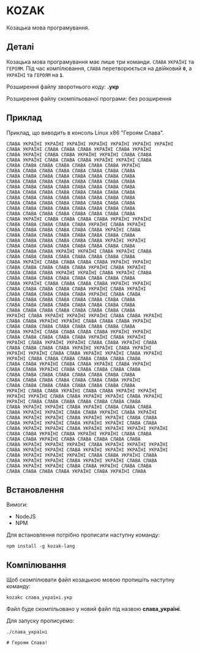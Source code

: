 # KOZAK

Козацька мова програмування.

## Деталі

Козацька мова програмування має лише три команди. `СЛАВА` `УКРАЇНІ` та `ГЕРОЯМ`. Під час компілювання, `СЛАВА`
перетворюється на
двійковий **`0`**, а `УКРАЇНІ` та `ГЕРОЯМ` на **`1`**.

Розширення файлу зворотнього коду: **.укр**

Розширення файлу скомпільованої програми: без розширення

## Приклад

Приклад, що виводить в консоль Linux x86 "Героям Слава".

```kozak
СЛАВА УКРАЇНІ УКРАЇНІ УКРАЇНІ УКРАЇНІ УКРАЇНІ УКРАЇНІ УКРАЇНІ
СЛАВА УКРАЇНІ СЛАВА СЛАВА СЛАВА УКРАЇНІ СЛАВА УКРАЇНІ
СЛАВА УКРАЇНІ СЛАВА СЛАВА УКРАЇНІ УКРАЇНІ СЛАВА СЛАВА
СЛАВА УКРАЇНІ СЛАВА СЛАВА СЛАВА УКРАЇНІ УКРАЇНІ СЛАВА
СЛАВА СЛАВА СЛАВА СЛАВА СЛАВА СЛАВА СЛАВА УКРАЇНІ
СЛАВА СЛАВА СЛАВА СЛАВА СЛАВА СЛАВА СЛАВА СЛАВА
СЛАВА СЛАВА СЛАВА СЛАВА СЛАВА СЛАВА СЛАВА СЛАВА
СЛАВА СЛАВА СЛАВА СЛАВА СЛАВА СЛАВА СЛАВА СЛАВА
СЛАВА СЛАВА СЛАВА СЛАВА СЛАВА СЛАВА СЛАВА СЛАВА
СЛАВА СЛАВА СЛАВА СЛАВА СЛАВА СЛАВА СЛАВА СЛАВА
СЛАВА СЛАВА СЛАВА СЛАВА СЛАВА СЛАВА СЛАВА СЛАВА
СЛАВА СЛАВА СЛАВА СЛАВА СЛАВА СЛАВА СЛАВА СЛАВА
СЛАВА СЛАВА СЛАВА СЛАВА СЛАВА СЛАВА СЛАВА СЛАВА
СЛАВА СЛАВА СЛАВА СЛАВА СЛАВА СЛАВА СЛАВА СЛАВА
СЛАВА УКРАЇНІ СЛАВА СЛАВА СЛАВА СЛАВА УКРАЇНІ УКРАЇНІ
СЛАВА СЛАВА СЛАВА СЛАВА СЛАВА УКРАЇНІ СЛАВА УКРАЇНІ
СЛАВА СЛАВА СЛАВА СЛАВА СЛАВА СЛАВА УКРАЇНІ СЛАВА
СЛАВА СЛАВА СЛАВА СЛАВА СЛАВА СЛАВА СЛАВА СЛАВА
СЛАВА СЛАВА СЛАВА СЛАВА СЛАВА СЛАВА УКРАЇНІ УКРАЇНІ
СЛАВА СЛАВА СЛАВА СЛАВА СЛАВА СЛАВА СЛАВА СЛАВА
СЛАВА СЛАВА СЛАВА УКРАЇНІ УКРАЇНІ СЛАВА УКРАЇНІ СЛАВА
СЛАВА СЛАВА СЛАВА СЛАВА СЛАВА СЛАВА СЛАВА СЛАВА
СЛАВА УКРАЇНІ СЛАВА СЛАВА СЛАВА СЛАВА УКРАЇНІ УКРАЇНІ
СЛАВА СЛАВА СЛАВА СЛАВА СЛАВА УКРАЇНІ СЛАВА УКРАЇНІ
СЛАВА СЛАВА СЛАВА УКРАЇНІ УКРАЇНІ СЛАВА УКРАЇНІ СЛАВА
СЛАВА СЛАВА СЛАВА СЛАВА СЛАВА СЛАВА СЛАВА СЛАВА
СЛАВА УКРАЇНІ СЛАВА СЛАВА СЛАВА СЛАВА УКРАЇНІ УКРАЇНІ
СЛАВА СЛАВА СЛАВА СЛАВА СЛАВА УКРАЇНІ СЛАВА УКРАЇНІ
СЛАВА СЛАВА СЛАВА СЛАВА СЛАВА УКРАЇНІ СЛАВА СЛАВА
СЛАВА СЛАВА СЛАВА СЛАВА СЛАВА СЛАВА СЛАВА СЛАВА
СЛАВА СЛАВА СЛАВА СЛАВА СЛАВА СЛАВА СЛАВА СЛАВА
СЛАВА СЛАВА СЛАВА СЛАВА СЛАВА СЛАВА СЛАВА СЛАВА
УКРАЇНІ СЛАВА УКРАЇНІ УКРАЇНІ УКРАЇНІ СЛАВА СЛАВА УКРАЇНІ
СЛАВА СЛАВА УКРАЇНІ УКРАЇНІ СЛАВА СЛАВА СЛАВА УКРАЇНІ
СЛАВА СЛАВА СЛАВА СЛАВА СЛАВА СЛАВА СЛАВА СЛАВА
СЛАВА УКРАЇНІ СЛАВА СЛАВА СЛАВА СЛАВА УКРАЇНІ УКРАЇНІ
СЛАВА СЛАВА СЛАВА СЛАВА СЛАВА УКРАЇНІ СЛАВА УКРАЇНІ
УКРАЇНІ СЛАВА УКРАЇНІ УКРАЇНІ СЛАВА СЛАВА УКРАЇНІ СЛАВА
СЛАВА СЛАВА СЛАВА СЛАВА УКРАЇНІ УКРАЇНІ СЛАВА УКРАЇНІ
УКРАЇНІ УКРАЇНІ СЛАВА СЛАВА УКРАЇНІ УКРАЇНІ СЛАВА УКРАЇНІ
УКРАЇНІ СЛАВА СЛАВА СЛАВА СЛАВА СЛАВА СЛАВА СЛАВА
СЛАВА СЛАВА УКРАЇНІ СЛАВА СЛАВА УКРАЇНІ СЛАВА УКРАЇНІ
СЛАВА СЛАВА УКРАЇНІ СЛАВА СЛАВА СЛАВА СЛАВА СЛАВА
СЛАВА СЛАВА СЛАВА СЛАВА СЛАВА СЛАВА СЛАВА СЛАВА
СЛАВА СЛАВА СЛАВА СЛАВА СЛАВА СЛАВА СЛАВА УКРАЇНІ
СЛАВА СЛАВА СЛАВА СЛАВА СЛАВА СЛАВА СЛАВА СЛАВА
УКРАЇНІ СЛАВА СЛАВА УКРАЇНІ СЛАВА СЛАВА УКРАЇНІ УКРАЇНІ
УКРАЇНІ УКРАЇНІ СЛАВА СЛАВА УКРАЇНІ УКРАЇНІ СЛАВА УКРАЇНІ
УКРАЇНІ СЛАВА СЛАВА СЛАВА СЛАВА СЛАВА СЛАВА СЛАВА
СЛАВА УКРАЇНІ УКРАЇНІ СЛАВА УКРАЇНІ СЛАВА СЛАВА СЛАВА
СЛАВА УКРАЇНІ УКРАЇНІ СЛАВА СЛАВА УКРАЇНІ СЛАВА УКРАЇНІ
СЛАВА УКРАЇНІ УКРАЇНІ СЛАВА УКРАЇНІ УКРАЇНІ СЛАВА СЛАВА
СЛАВА УКРАЇНІ УКРАЇНІ СЛАВА УКРАЇНІ УКРАЇНІ СЛАВА СЛАВА
СЛАВА УКРАЇНІ УКРАЇНІ СЛАВА УКРАЇНІ УКРАЇНІ УКРАЇНІ УКРАЇНІ
СЛАВА СЛАВА УКРАЇНІ СЛАВА УКРАЇНІ УКРАЇНІ СЛАВА СЛАВА
СЛАВА СЛАВА УКРАЇНІ СЛАВА СЛАВА СЛАВА СЛАВА СЛАВА
СЛАВА УКРАЇНІ УКРАЇНІ УКРАЇНІ СЛАВА УКРАЇНІ УКРАЇНІ УКРАЇНІ
СЛАВА УКРАЇНІ УКРАЇНІ СЛАВА УКРАЇНІ УКРАЇНІ УКРАЇНІ УКРАЇНІ
СЛАВА УКРАЇНІ УКРАЇНІ УКРАЇНІ СЛАВА СЛАВА УКРАЇНІ СЛАВА
СЛАВА УКРАЇНІ УКРАЇНІ СЛАВА УКРАЇНІ УКРАЇНІ СЛАВА СЛАВА
СЛАВА УКРАЇНІ УКРАЇНІ СЛАВА СЛАВА УКРАЇНІ СЛАВА СЛАВА
СЛАВА СЛАВА СЛАВА СЛАВА УКРАЇНІ СЛАВА УКРАЇНІ СЛАВА
```

## Встановлення

Вимоги:

- NodeJS
- NPM

Для встановлення потрібно прописати наступну команду:

```shell
npm install -g kozak-lang
```

## Компілювання

Щоб скомпілювати файл козацькою мовою пропишіть наступну команду:

```shell
kozakc слава_україні.укр
```

Файл буде скомпільовано у новий файл під назвою **слава_україні**.

Для запуску прописуємо:

```shell
./слава_україні

# Героям Слава!
```

